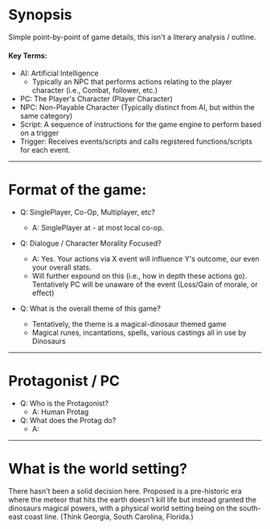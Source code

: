 ﻿# Synopsis
Simple point-by-point of game details, this isn't a literary analysis / outline.

#### Key Terms:

- AI: Artificial Intelligence
  - Typically an NPC that performs actions relating to the player character (i.e., Combat, follower, etc.)
- PC: The Player's Character (Player Character)
- NPC: Non-Playable Character (Typically distinct from AI, but within the same category)
- Script: A sequence of instructions for the game engine to perform based on a trigger
- Trigger: Receives events/scripts and calls registered functions/scripts for each event.





---

# Format of the game:

- Q: SinglePlayer, Co-Op, Multiplayer, etc?
  - A: SinglePlayer at - at most local co-op.

- Q: Dialogue / Character Morality Focused?
  - A: Yes. Your actions via X event will influence Y's outcome, our even your overall stats.
  - Will further expound on this (i.e., how in depth these actions go). Tentatively PC will be unaware of the event (Loss/Gain of morale, or effect)

- Q: What is the overall theme of this game?
  - Tentatively, the theme is a magical-dinosaur themed game
  - Magical runes, incantations, spells, various castings all in use by Dinosaurs




---

# Protagonist / PC

- Q: Who is the Protagonist?
  - A: Human Protag
- Q: What does the Protag do?
	- A:



---

# What is the world setting?

There hasn't been a solid decision here.
Proposed is a pre-historic era where the meteor that hits the earth doesn't kill life but instead granted the dinosaurs magical powers, with a physical
world setting being on the south-east coast line. (Think Georgia, South Carolina, Florida.)